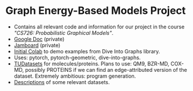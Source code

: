 Graph Energy-Based Models Project
=================================

* Contains all relevant code and information for our project in the course *"CS726: Probabilistic Graphical Models"*.
* [Google Doc](https://docs.google.com/document/d/10DEu_GeTIEuG_XykWKG0XOgGVBZ9P1ROXa5RmgqPgmg/edit#heading=h.4voc5ecxzo60) (private)
* [Jamboard](https://jamboard.google.com/d/1RYFluWmmoRwnfpkHy_ivWxA7DgHoFQ-WQfqoplm9uPs/viewer?f=0) (private)
* [Initial Colab](https://colab.research.google.com/drive/1nYLrRYGcZ2ptkk_PLmzsu2ebqJZcIMM9) to demo examples from Dive Into Graphs library.
* Uses: pytorch, pytorch-geometric, dive-into-graphs.
* [TUDatasets](https://chrsmrrs.github.io/datasets/docs/datasets/) for molecules/proteins. Plans to use: QM9, BZR-MD, COX-MD, possibly PROTEINS if we can find an edge-attributed version of the dataset. Extremely ambitious: program generation.
* [Descriptions](https://github.com/wokas36/RWK/blob/main/DATASET_DESCRIPTIONS.md) of some relevant datasets.

